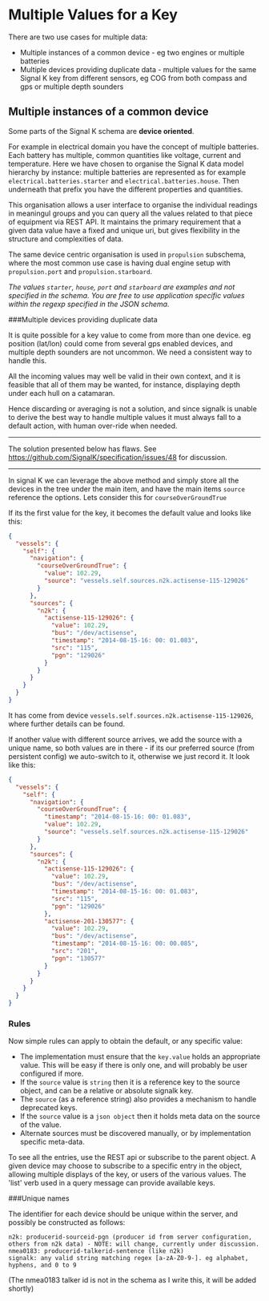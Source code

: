 # Multiple Values for a Key

There are two use cases for multiple data:
* Multiple instances of a common device - eg two engines or multiple batteries
* Multiple devices providing duplicate data - multiple values for the same Signal K key from different sensors, eg COG from both compass and gps or multiple depth sounders

## Multiple instances of a common device

Some parts of the Signal K schema are **device oriented**.

For example in electrical domain you have the concept of multiple batteries.
Each battery has multiple, common quantities like voltage, current and temperature.
Here we have chosen to organise the Signal K data model hierarchy by instance: multiple batteries are represented as for example `electrical.batteries.starter` and `electrical.batteries.house`. Then underneath that prefix you have the different properties and quantities.

This organisation allows a user interface to organise the individual readings in meaningul groups and you can query all the values related to that piece of equipment via REST API.
It maintains the primary requirement that a given data value have a fixed and unique uri, but gives flexibility in the structure and complexities of data.

The same device centric organisation is used in `propulsion` subschema, where the most common use case is having dual engine setup with `propulsion.port` and `propulsion.starboard`.

_The values `starter`, `house`, `port` and `starboard` are examples and not specified in the schema.
You are free to use application specific values within the regexp specified in the JSON schema._

###Multiple devices providing duplicate data

It is quite possible for a key value to come from more than one device. eg position (lat/lon) could come from several gps enabled devices, and multiple depth sounders are not uncommon. We need a consistent way to handle this.

All the incoming values may well be valid in their own context, and it is feasible that all of them may be wanted, for instance, displaying depth under each hull on a catamaran.

Hence discarding or averaging is not a solution, and since signalk is unable to derive the best way to handle multiple values it must always fall to a default action, with human over-ride when needed.


***
The solution presented below has flaws. See https://github.com/SignalK/specification/issues/48 for discussion.
***


In signal K we can leverage the above method and simply store all the devices in the tree under the main item, and have the main items `source` reference the options. Lets consider this for `courseOverGroundTrue`

If its the first value for the key, it becomes the default value and looks like this:

```json
{
  "vessels": {
    "self": {
      "navigation": {
        "courseOverGroundTrue": {
          "value": 102.29,
          "source": "vessels.self.sources.n2k.actisense-115-129026"
        }
      },
      "sources": {
        "n2k": {
          "actisense-115-129026": {
            "value": 102.29,
            "bus": "/dev/actisense",
            "timestamp": "2014-08-15-16: 00: 01.083",
            "src": "115",
            "pgn": "129026"
          }
        }
      }
    }
  }
}
```
It has come from device `vessels.self.sources.n2k.actisense-115-129026`, where further details can be found.

If another value with different source arrives, we add the source with a unique name, so both values are in there - if its our preferred source (from persistent config) we auto-switch to it, otherwise we just record it. It look like this:

```json
{
  "vessels": {
    "self": {
      "navigation": {
        "courseOverGroundTrue": {
          "timestamp": "2014-08-15-16: 00: 01.083",
          "value": 102.29,
          "source": "vessels.self.sources.n2k.actisense-115-129026"
        }
      },
      "sources": {
        "n2k": {
          "actisense-115-129026": {
            "value": 102.29,
            "bus": "/dev/actisense",
            "timestamp": "2014-08-15-16: 00: 01.083",
            "src": "115",
            "pgn": "129026"
          },
          "actisense-201-130577": {
            "value": 102.29,
            "bus": "/dev/actisense",
            "timestamp": "2014-08-15-16: 00: 00.085",
            "src": "201",
            "pgn": "130577"
          }
        }
      }
    }
  }
}
```

### Rules

Now simple rules can apply to obtain the default, or any specific value:

* The implementation must ensure that the `key.value` holds an appropriate value. This will be easy if there is only one, and will probably be user configured if more.
* If the `source` value is `string` then it is a reference key to the source object, and can be a relative or absolute signalk key.
* The `source` (as a reference string) also provides a mechanism to handle deprecated keys.
* If the `source` value is a `json object` then it holds meta data on the source of the value.
* Alternate sources must be discovered manually, or by implementation specific meta-data.

To see all the entries, use the REST api or subscribe to the parent object. A given device may choose to subscribe to a specific entry in the object, allowing multiple displays of the key, or users of the various values. The 'list' verb used in a query message can provide available keys.

###Unique names

The identifier for each device should be unique within the server, and possibly be constructed as follows:

    n2k: producerid-sourceid-pgn (producer id from server configuration, others from n2k data) - NOTE: will change, currently under discussion.
    nmea0183: producerid-talkerid-sentence (like n2k)
    signalk: any valid string matching regex [a-zA-Z0-9-]. eg alphabet, hyphens, and 0 to 9

(The nmea0183 talker id is not in the schema as I write this, it will be added shortly)
